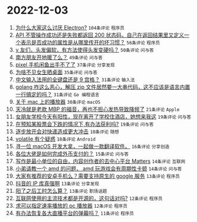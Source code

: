 # 2022-12-03

1. [为什么大家这么讨厌 Electron?](https://www.v2ex.com/t/899773) `104条评论` `程序员`
1. [API 不管操作成功还是失败都返回 200 状态码，自己在返回结果里又定义一个表示是否成功的属性是从哪里传开的坏习惯？](https://www.v2ex.com/t/899875) `56条评论` `程序员`
1. [v 友们，头发偏软，有方法使得头发变硬吗？](https://www.v2ex.com/t/899768) `50条评论` `问与答`
1. [南方朋友开地暖了么？](https://www.v2ex.com/t/899817) `49条评论` `问与答`
1. [pixel 手机闲鱼出手不了了](https://www.v2ex.com/t/899752) `37条评论` `分享发现`
1. [为啥不见女生晒桌面](https://www.v2ex.com/t/899792) `35条评论` `问与答`
1. [中文输入法用的全键盘还是 9 宫格？](https://www.v2ex.com/t/899861) `31条评论` `输入法`
1. [golang 咋这么恶心，解压 zip 文件居然要一大串代码，这不应该是语言内置一行搞定的吗？](https://www.v2ex.com/t/899827) `31条评论` `Go 编程语言`
1. [关于 mac 上的播放器](https://www.v2ex.com/t/899756) `30条评论` `macOS`
1. [天冷就是老款 MBP 的福音，再也不担心发热导致降频了](https://www.v2ex.com/t/899753) `21条评论` `Apple`
1. [女朋友学校今天有阳性，现在离开了学校住酒店，她想来我这](https://www.v2ex.com/t/899891) `19条评论` `问与答`
1. [在预知某股票会下跌的情况下,有办法获利吗?](https://www.v2ex.com/t/899832) `19条评论` `问与答`
1. [逐步放开会对快递造成更大冲击](https://www.v2ex.com/t/899841) `18条评论` `随想`
1. [volatile 有个疑惑](https://www.v2ex.com/t/899799) `18条评论` `Android`
1. [寻一位 macOS 开发大拿，一起做一款翻译软件。](https://www.v2ex.com/t/899826) `16条评论` `分享创造`
1. [各位大佬是如何完成外币支付的？](https://www.v2ex.com/t/899754) `15条评论` `问与答`
1. [写作是最小单位的自由，内容创作者的去中心平台 Matters](https://www.v2ex.com/t/899879) `14条评论` `互联网`
1. [小弟请教一个 amd 的问题， amd 玩游戏会有周期性卡顿](https://www.v2ex.com/t/899796) `14条评论` `问与答`
1. [大家有推荐的安卓手机么？需要支持原生的 google 服务](https://www.v2ex.com/t/899882) `13条评论` `程序员`
1. [抖音的 IP 库真强啊](https://www.v2ex.com/t/899858) `13条评论` `分享发现`
1. [阳了之后工时怎么算？](https://www.v2ex.com/t/899785) `13条评论` `职场话题`
1. [互联网使用的主流技术都是开源的，这句话对吗?](https://www.v2ex.com/t/899837) `12条评论` `程序员`
1. [求可以指定速率播放的 pc 播放器](https://www.v2ex.com/t/899787) `12条评论` `程序员`
1. [有办法恢复各大直播平台的弹幕吗？](https://www.v2ex.com/t/899774) `11条评论` `程序员`
